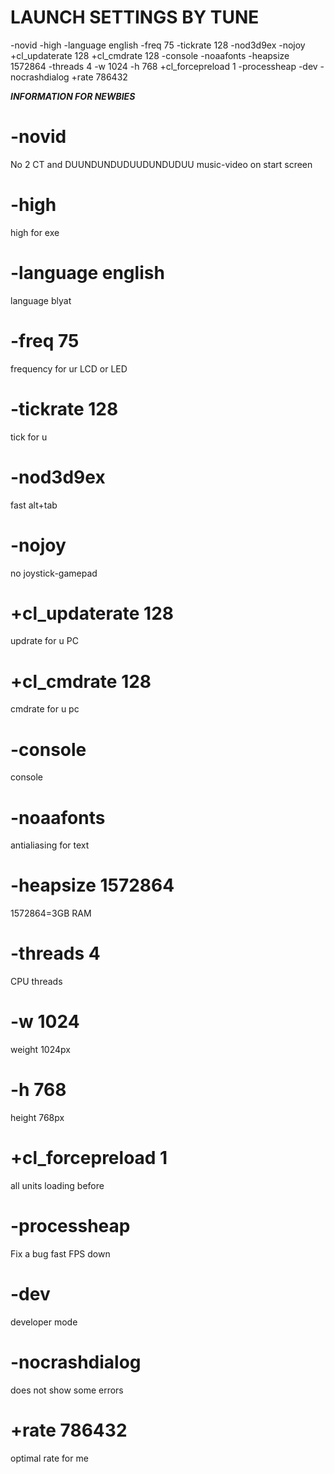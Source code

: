 # LAUNCH SETTINGS BY TUNE

-novid -high -language english -freq 75 -tickrate 128 -nod3d9ex -nojoy +cl_updaterate 128 +cl_cmdrate 128 -console -noaafonts -heapsize 1572864 -threads 4 -w 1024 -h 768 +cl_forcepreload 1 -processheap -dev -nocrashdialog +rate 786432 

<i><b>INFORMATION FOR NEWBIES</b></i>

# -novid
 No 2 CT and DUUNDUNDUDUUDUNDUDUU music-video on start screen
# -high
 high for exe
# -language english
 language blyat
# -freq 75
 frequency for ur LCD or LED
# -tickrate 128
 tick for u
# -nod3d9ex
 fast alt+tab
# -nojoy
 no joystick-gamepad
# +cl_updaterate 128
 updrate for u PC
# +cl_cmdrate 128
 cmdrate for u pc
# -console
 console
# -noaafonts
 antialiasing for text
# -heapsize 1572864
 1572864=3GB RAM
# -threads 4
 CPU threads
# -w 1024
 weight 1024px
# -h 768
 height 768px
# +cl_forcepreload 1
 all units loading before
# -processheap
 Fix a bug fast FPS down
# -dev
 developer mode 
# -nocrashdialog
 does not show some errors
# +rate 786432
 optimal rate for me
